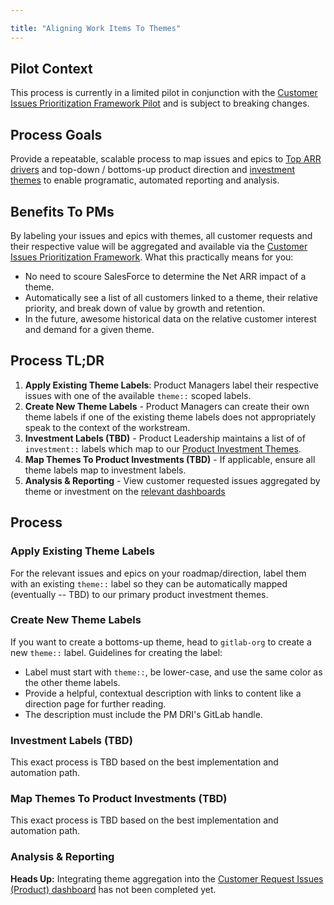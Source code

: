 ```yaml
---

title: "Aligning Work Items To Themes"
---
```


## Pilot Context

This process is currently in a limited pilot in conjunction with the [Customer Issues Prioritization Framework Pilot](/handbook/product/product-processes/customer-issues-prioritization-framework/#pilot-context) and is subject to breaking changes.

## Process Goals 

Provide a repeatable, scalable process to map issues and epics to [Top ARR drivers](/handbook/product/product-processes/#top-arr-drivers) and top-down / bottoms-up product direction and [investment themes](https://about.gitlab.com/direction/#fy23-product-investment-themes) to enable programatic, automated reporting and analysis. 

## Benefits To PMs 

By labeling your issues and epics with themes, all customer requests and their respective value will be aggregated and available via the [Customer Issues Prioritization Framework](/handbook/product/product-processes/customer-issues-prioritization-framework). What this practically means for you:

- No need to scoure SalesForce to determine the Net ARR impact of a theme.
- Automatically see a list of all customers linked to a theme, their relative priority, and break down of value by growth and retention.
- In the future, awesome historical data on the relative customer interest and demand for a given theme.  

## Process TL;DR

1. **Apply Existing Theme Labels**: Product Managers label their respective issues with one of the available `theme::` scoped labels. 
1. **Create New Theme Labels** - Product Managers can create their own theme labels if one of the existing theme labels does not appropriately speak to the context of the workstream. 
1. **Investment Labels (TBD)** - Product Leadership maintains a list of of `investment::` labels which map to our [Product Investment Themes](https://about.gitlab.com/direction/#fy23-product-investment-themes). 
1. **Map Themes To Product Investments (TBD)** - If applicable, ensure all theme labels map to investment labels. 
1. **Analysis & Reporting** - View customer requested issues aggregated by theme or investment on the [relevant dashboards](/handbook/product/product-processes/customer-issues-prioritization-framework)

## Process 

### Apply Existing Theme Labels 

For the relevant issues and epics on your roadmap/direction, label them with an existing `theme::` label so they can be automatically mapped (eventually -- TBD) to our primary product investment themes. 

### Create New Theme Labels 

If you want to create a bottoms-up theme, head to `gitlab-org` to create a new `theme::` label. Guidelines for creating the label:

- Label must start with `theme::`, be lower-case, and use the same color as the other theme labels. 
- Provide a helpful, contextual description with links to content like a direction page for further reading. 
- The description must include the PM DRI's GitLab handle. 

### Investment Labels (TBD)

This exact process is TBD based on the best implementation and automation path. 

### Map Themes To Product Investments (TBD)

This exact process is TBD based on the best implementation and automation path. 

### Analysis & Reporting

**Heads Up:** Integrating theme aggregation into the [Customer Request Issues (Product) dashboard](/handbook/product/product-processes/customer-issues-prioritization-framework/#product-user-requested-issue-prioritization) has not been completed yet. 
